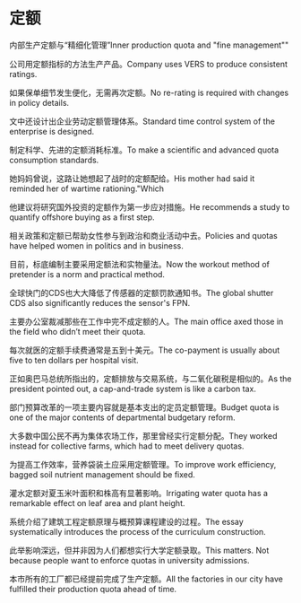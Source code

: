 # 定额

<p><span class="chinese">内部生产定额与“精细化管理”</span><span class="english">Inner production quota and "fine management""</span></p>

<p><span class="chinese">公司用定额指标的方法生产产品。</span><span class="english">Company uses VERS to produce consistent ratings.</span></p>

<p><span class="chinese">如果保单细节发生便化，无需再次定额。</span><span class="english">No re-rating is required with changes in policy details.</span></p>

<p><span class="chinese">文中还设计出企业劳动定额管理体系。</span><span class="english">Standard time control system of the enterprise is designed.</span></p>

<p><span class="chinese">制定科学、先进的定额消耗标准。</span><span class="english">To make a scientific and advanced quota consumption standards.</span></p>

<p><span class="chinese">她妈妈曾说，这路让她想起了战时的定额配给。</span><span class="english">His mother had said it reminded her of wartime rationing."Which</span></p>

<p><span class="chinese">他建议将研究国外投资的定额作为第一步应对措施。</span><span class="english">He recommends a study to quantify offshore buying as a first step.</span></p>

<p><span class="chinese">相关政策和定额已帮助女性参与到政治和商业活动中去。</span><span class="english">Policies and quotas have helped women in politics and in business.</span></p>

<p><span class="chinese">目前，标底编制主要采用定额法和实物量法。</span><span class="english">Now the workout method of pretender is a norm and practical method.</span></p>

<p><span class="chinese">全球快门的CDS也大大降低了传感器的定额罚款通知书。</span><span class="english">The global shutter CDS also significantly reduces the sensor's FPN.</span></p>

<p><span class="chinese">主要办公室裁减那些在工作中完不成定额的人。</span><span class="english">The main office  axed those in the field who didn’t meet their quota.</span></p>

<p><span class="chinese">每次就医的定额手续费通常是五到十美元。</span><span class="english">The co-payment is usually about five to ten dollars per hospital visit.</span></p>

<p><span class="chinese">正如奥巴马总统所指出的，定额排放与交易系统，与二氧化碳税是相似的。</span><span class="english">As the president pointed out, a cap-and-trade system is like a carbon tax.</span></p>

<p><span class="chinese">部门预算改革的一项主要内容就是基本支出的定员定额管理。</span><span class="english">Budget quota is one of the major contents of departmental budgetary reform.</span></p>

<p><span class="chinese">大多数中国公民不再为集体农场工作，那里曾经实行定额分配。</span><span class="english">They worked instead for collective farms, which had to meet delivery quotas.</span></p>

<p><span class="chinese">为提高工作效率，营养袋装土应采用定额管理。</span><span class="english">To improve work efficiency, bagged soil nutrient management should be fixed.</span></p>

<p><span class="chinese">灌水定额对夏玉米叶面积和株高有显著影响。</span><span class="english">Irrigating water quota has a remarkable effect on leaf area and plant height.</span></p>

<p><span class="chinese">系统介绍了建筑工程定额原理与概预算课程建设的过程。</span><span class="english">The essay systematically introduces the process of the curriculum construction.</span></p>

<p><span class="chinese">此举影响深远，但并非因为人们都想实行大学定额录取。</span><span class="english">This matters. Not because people want to enforce quotas in university admissions.</span></p>

<p><span class="chinese">本市所有的工厂都已经提前完成了生产定额。</span><span class="english">All the factories in our city have fulfilled their production quota ahead of time.</span></p>

